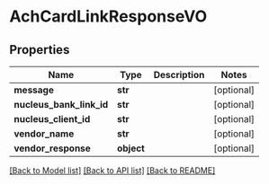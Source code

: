 # AchCardLinkResponseVO

## Properties
Name | Type | Description | Notes
------------ | ------------- | ------------- | -------------
**message** | **str** |  | [optional] 
**nucleus_bank_link_id** | **str** |  | [optional] 
**nucleus_client_id** | **str** |  | [optional] 
**vendor_name** | **str** |  | [optional] 
**vendor_response** | **object** |  | [optional] 

[[Back to Model list]](../README.md#documentation-for-models) [[Back to API list]](../README.md#documentation-for-api-endpoints) [[Back to README]](../README.md)


